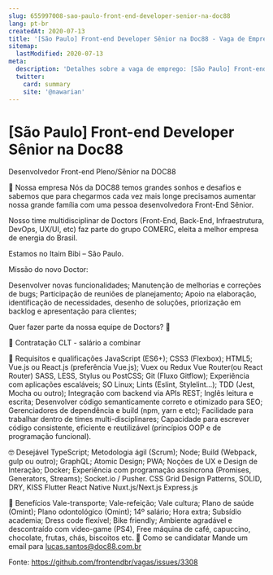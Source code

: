 ```yaml
---
slug: 655997008-sao-paulo-front-end-developer-senior-na-doc88
lang: pt-br
createdAt: 2020-07-13
title: '[São Paulo] Front-end Developer Sênior na Doc88 - Vaga de Emprego'
sitemap:
  lastModified: 2020-07-13
meta:
  description: 'Detalhes sobre a vaga de emprego: [São Paulo] Front-end Developer Sênior na Doc88'
  twitter:
    card: summary
    site: '@nawarian'
---
```


# [São Paulo] Front-end Developer Sênior na Doc88

Desenvolvedor Front-end Pleno/Sênior na DOC88

🧡 Nossa empresa
Nós da DOC88 temos grandes sonhos e desafios e sabemos que para chegarmos cada vez mais longe precisamos aumentar nossa grande família com uma pessoa desenvolvedora Front-End Sênior.

Nosso time multidisciplinar de Doctors (Front-End, Back-End, Infraestrutura, DevOps, UX/UI, etc) faz parte do grupo COMERC, eleita a melhor empresa de energia do Brasil.

Estamos no Itaim Bibi – São Paulo.

Missão do novo Doctor:

Desenvolver novas funcionalidades;
Manutenção de melhorias e correções de bugs;
Participação de reuniões de planejamento;
Apoio na elaboração, identificação de necessidades, desenho de soluções, priorização em backlog e apresentação para clientes;

Quer fazer parte da nossa equipe de Doctors? 🥰

🤝 Contratação
CLT - salário a combinar

📣 Requisitos e qualificações
JavaScript (ES6+);
CSS3 (Flexbox);
HTML5;
Vue.js ou React.js (preferência Vue.js);
Vuex ou Redux
Vue Router(ou React Router)
SASS, LESS, Stylus ou PostCSS;
Git (Fluxo Gitflow);
Experiência com aplicações escaláveis;
SO Linux;
Lints (Eslint, Stylelint…);
TDD (Jest, Mocha ou outro);
Integração com backend via APIs REST;
Inglês leitura e escrita;
Desenvolver código semanticamente correto e otimizado para SEO;
Gerenciadores de dependência e build (npm, yarn e etc);
Facilidade para trabalhar dentro de times multi-disciplinares;
Capacidade para escrever código consistente, eficiente e reutilizável (princípios OOP e de programação funcional).

🤓 Desejável
TypeScript;
Metodologia ágil (Scrum);
Node;
Build (Webpack, gulp ou outro);
GraphQL;
Atomic Design;
PWA;
Noções de UX e Design de Interação;
Docker;
Experiência com programação assíncrona (Promises, Generators, Streams);
Socket.io / Pusher.
CSS Grid
Design Patterns, SOLID, DRY, KISS
Flutter
React Native
Nuxt.js/Next.js
Express.js


🤩 Benefícios
Vale-transporte;
Vale-refeição;
Vale cultura;
Plano de saúde (Omint);
Plano odontológico (Omint);
14º salário;
Hora extra;
Subsídio academia;
Dress code flexível;
Bike friendly;
Ambiente agradável e descontraído com video-game (PS4), Free máquina de café, capuccino, chocolate, frutas, chás, biscoitos etc.
🚀 Como se candidatar
Mande um email para
lucas.santos@doc88.com.br





Fonte: https://github.com/frontendbr/vagas/issues/3308